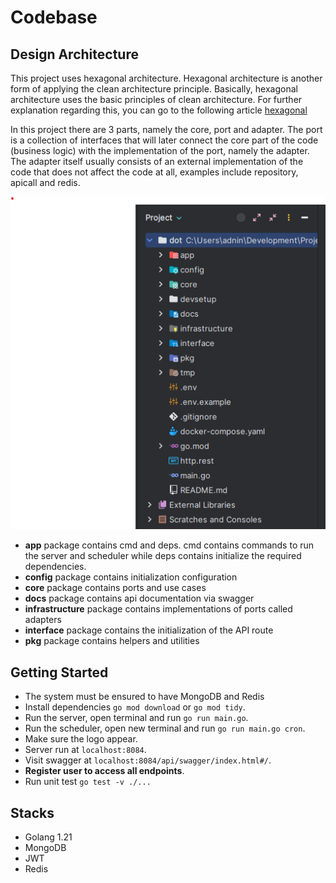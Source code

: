 # Codebase

## Design Architecture

This project uses hexagonal architecture. Hexagonal architecture is another form of applying the clean architecture principle. 
Basically, hexagonal architecture uses the basic principles of clean architecture. For further explanation 
regarding this, you can go to the following article [hexagonal](https://herbertograca.com/2017/11/16/explicit-architecture-01-ddd-hexagonal-onion-clean-cqrs-how-i-put-it-all-together/)

In this project there are 3 parts, namely the core, port and adapter. The port is a collection of interfaces that 
will later connect the core part of the code (business logic) with the implementation of the port, namely the adapter.
The adapter itself usually consists of an external implementation of the code that does not affect the code at all,
examples include repository, apicall and redis.

![img.png](img.png)

- **app** package contains cmd and deps. cmd contains commands to run the server and scheduler while deps contains initialize the required dependencies.
- **config** package contains initialization configuration
- **core** package contains ports and use cases
- **docs** package contains api documentation via swagger
- **infrastructure** package contains implementations of ports called adapters
- **interface**  package contains the initialization of the API route
- **pkg** package contains helpers and utilities

## Getting Started

- The system must be ensured to have MongoDB and Redis
- Install dependencies ```go mod download``` or ```go mod tidy```.
- Run the server, open terminal and run ```go run main.go```.
- Run the scheduler, open new terminal and run ```go run main.go cron```.
- Make sure the logo appear.
- Server run at ```localhost:8084```.
- Visit swagger at ```localhost:8084/api/swagger/index.html#/```.
- **Register user to access all endpoints**.
- Run unit test ```go test -v ./...```


## Stacks

- Golang 1.21
- MongoDB
- JWT
- Redis
